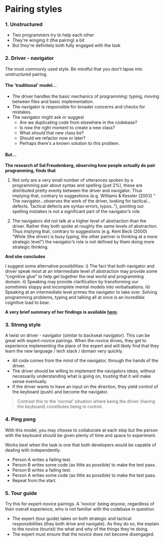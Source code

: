 # Pairing styles

### 1. Unstructured

- Two programmers try to help each other
- They're winging it (the pairing) a bit
- But they're definitely both fully engaged with the task

### 2. Driver - navigator

The most commonly used style.  Be mindful that you don't lapse into unstructured pairing.

#### The 'traditional' model...

- The driver handles the basic mechanics of programming: typing, moving between files and basic implementation.
- The navigator is responsible for broader concerns and checks for mistakes.
- The navigator might ask or suggest
  - Are we duplicating code from elsewhere in the codebase?
  - Is now the right moment to create a new class?
  - What _should_ that new class be?
  - Should we refactor now or later?
  - Perhaps there's a known solution to this problem.

#### But...

**The research of Sal Freudenberg, observing how people actually do pair programming, finds that**

1. Not only are a very small number of utterances spoken by a programming pair about syntax and spelling (just 2%), these are distributed pretty evenly between the driver and navigator. Thus implying that, contrary to suggestions (e.g. Williams & Kessler (2003) “ The navigator…observes the work of the driver, looking for tactical…defects. Tactical defects are syntax errors, typos..”), pointing out spelling mistakes is not a significant part of the navigator’s role.

2. The navigators did not talk at a higher level of abstraction than the driver. Rather they both spoke at roughly the same levels of abstraction. Thus implying that, contrary to suggestions (e.g. Kent Beck (2000) “While (the driver) is busy typing, the other partner is thinking at a more strategic level”) the navigator’s role is not defined by them doing more strategic thinking.

**And she concludes**

I suggest some alternative possibilities: i) The fact that both navigator and driver speak most at an intermediate level of abstraction may provide some “cognitive glue” to help gel together the real world and programming domain. ii) Speaking may provide clarification by transforming our sometimes sloppy and incomplete mental models into verbalisations. iii) Speaking at an intermediate level primes the navigator to take over. Solving programming problems, typing and talking all at once is an incredible cognitive load to bear.

**A very brief summary of her findings is available [here](https://salfreudenberg.wordpress.com/2013/11/16/10-years-of-thinking-about-pair-programming/).**

### 3. Strong style

A twist on driver - navigator (similar to backseat navigator).  This can be great with expert-novice pairings.  When the novice drives, they get to experience implementing the plans of the expert and will likely find that they learn the new language / tech stack / domain very quickly.

- All code comes from the mind of the navigator, through the hands of the driver.
- The driver should be willing to implement the navigators ideas, without necessarily understanding what is going on, trusting that it will make sense eventually.
- If the driver wants to have an input on the direction, they yield control of the keyboard (push) and become the navigator.

> Contrast this to the 'normal' situation where being the driver (having the keyboard) constitutes being in control.

### 4. Ping pong

With this model, you may choose to collaborate at each step but the person with the keyboard should be given plenty of time and space to experiment.

Works best when the task is one that both developers would be capable of dealing with independently.

- Person A writes a failing test.
- Person B writes some code (as little as possible) to make the test pass.
- Person B writes a failing test.
- Person A writes some code (as little as possible) to make the test pass.
- Repeat from the start.

### 5. Tour guide

Try this for expert-novice pairings.  A 'novice' being _anyone_, regardless of their overall experience, who is not familiar with the codebase in question.

- The expert (tour guide) takes on both strategic and tactical responsibilities (they both drive and navigate).  As they do so, the explain to the novice (tourist) the what and why of the things they're doing.
- The expert must ensure that the novice does not become disengaged.
